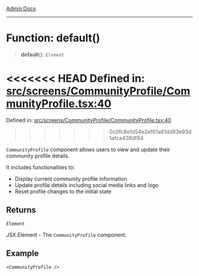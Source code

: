 [Admin Docs](/)

***

# Function: default()

> **default**(): `Element`

<<<<<<< HEAD
Defined in: [src/screens/CommunityProfile/CommunityProfile.tsx:40](https://github.com/abhassen44/talawa-admin/blob/285f7384c3d26b5028a286d84f89b85120d130a2/src/screens/CommunityProfile/CommunityProfile.tsx#L40)
=======
Defined in: [src/screens/CommunityProfile/CommunityProfile.tsx:40](https://github.com/PalisadoesFoundation/talawa-admin/blob/main/src/screens/CommunityProfile/CommunityProfile.tsx#L40)
>>>>>>> 0c0fc8e1d54e2ef61a81dd93e93d1afca438df84

`CommunityProfile` component allows users to view and update their community profile details.

It includes functionalities to:
- Display current community profile information
- Update profile details including social media links and logo
- Reset profile changes to the initial state

## Returns

`Element`

JSX.Element - The `CommunityProfile` component.

## Example

```tsx
<CommunityProfile />
```
